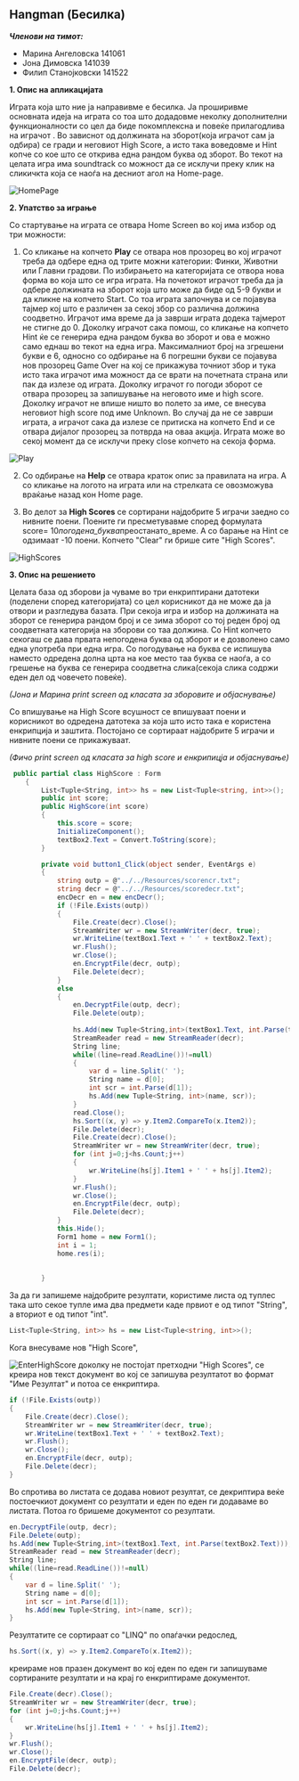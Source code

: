 ﻿**Hangman (Бесилка)**
-----------------

***Членови на тимот:***

 - Марина Ангеловска   141061	
 - Јона Димовска       141039
 - Филип Станојковски  141522

**1. Опис на апликацијата**

Играта која што ние ја направивме е бесилка. Ја проширивме основната идеја на играта со тоа што додадовме неколку дополнителни функционалности со цел да биде покомплексна и повеќе прилагодлива на играчот . 
Во зависнот од должината на зборот(која играчот сам ја одбира) се гради и неговиот High Score, а исто така воведовме и Hint копче  со кое што се открива една рандом буква од зборот. Во текот на целата игра има soundtrack со можност да се исклучи преку клик на сликичкта која се наоѓа на десниот агол на Home-page.

![HomePage](https://github.com/jdimovska/HangMan-VP/blob/master/Printscreens/1.png)
 

**2. Упатство за играње**

Со стартување на играта се отвара Home Screen во кој има избор од три можности:

1)	Со кликање на копчето **Play** се отвара нов прозорец во кој играчот треба да одбере една од трите можни категории: Финки, Животни или Главни градови. По избирањето на категоријата се отвора нова форма во која што се игра играта. На почетокот играчот треба да ја одбере должината на зборот која што може да биде од 5-9 букви и да кликне на копчето Start. Со тоа играта започнува и се појавува тајмер кој што е различен за секој збор со различна должина соодветно. Играчот има време да ја заврши играта додека тајмерот не стигне до 0. Доколку играчот сака помош, со кликање на копчето Hint ќе се генерира една рандом буква во зборот и ова е можно само еднаш во текот на една игра. Максималниот број на згрешени букви е 6, односно со одбирање на 6 погрешни букви се појавува нов прозорец Game Over на кој се прикажува точниот збор и  тука исто така играчот има можност да се врати на почетната страна или пак да излезе од играта. Доколку играчот го погоди зборот се отвара прозорец за запишување на неговото име и high score. Доколку играчот не впише ништо во полето за име, се внесува неговиот high score под име Unknown. Во случај да не се заврши играта, а играчот сака да излезе се притиска на копчето End и се отвара дијалог прозорец за потврда на оваа акција. Играта може во секој момент да се исклучи преку close копчето на секоја форма.


 ![Play](https://github.com/jdimovska/HangMan-VP/blob/master/Printscreens/2.png)
 
2)	Со одбирање на **Help** се отвара краток опис за правилата на игра. А со кликање на логото на играта или на стрелката се овозможува враќање назад кон Home page.

3)	 Во делот за **High Scores** се сортирани најдобрите 5 играчи заедно со нивните поени. Поените ги пресметувавме според формулата score= 10*погодена_буква*преостанато_време. А со барање на Hint се одзимаат -10 поени. Копчето "Clear" ги брише сите "High Scores".

 ![HighScores](https://github.com/jdimovska/HangMan-VP/blob/master/Printscreens/3.png)
 

**3. Опис на решението**

Целата база од зборови ја чуваме во три енкриптирани датотеки (поделени според категоријата) со цел корисникот да не може да ја отвори и разгледува базата. При секоја игра и избор на должината на зборот се генерира рандом број и се зима зборот со тој реден број од соодветната категорија на зборови со таа должина. Со Hint копчето секогаш се дава првата непогодена буква од зборот и е дозволено само една употреба при една игра. Со погодување на буква се испишува наместо одредена долна црта на кое место таа буква се наоѓа, а со грешење на буква се генерира соодветна слика(секоја слика содржи еден дел од човечето повеќе).  

*(Јона и Марина print screen од класата за зборовите и објаснување)* 

Со впишување на High Score всушност се впишуваат поени и корисникот во одредена датотека за која што исто така е користена енкрипција и заштита. Постојано се сортираат најдобрите 5 играчи и нивните поени се прикажуваат.

*(Фичо print screen од класата за high score и енкрипицја и објаснување)* 
```c#
 public partial class HighScore : Form
    {
        List<Tuple<String, int>> hs = new List<Tuple<string, int>>();
        public int score;
        public HighScore(int score)
        {
            this.score = score;
            InitializeComponent();
            textBox2.Text = Convert.ToString(score);
        }

        private void button1_Click(object sender, EventArgs e)
        {
            string outp = @"../../Resources/scorencr.txt";
            string decr = @"../../Resources/scoredecr.txt";
            encDecr en = new encDecr();
            if (!File.Exists(outp))
            {
                File.Create(decr).Close();
                StreamWriter wr = new StreamWriter(decr, true);
                wr.WriteLine(textBox1.Text + ' ' + textBox2.Text);
                wr.Flush();
                wr.Close();
                en.EncryptFile(decr, outp);
                File.Delete(decr);
            }
            else
            {
                en.DecryptFile(outp, decr);
                File.Delete(outp);
                
                hs.Add(new Tuple<String,int>(textBox1.Text, int.Parse(textBox2.Text)));
                StreamReader read = new StreamReader(decr);
                String line;
                while((line=read.ReadLine())!=null)
                {
                    var d = line.Split(' ');
                    String name = d[0];
                    int scr = int.Parse(d[1]);
                    hs.Add(new Tuple<String, int>(name, scr));
                }
                read.Close();
                hs.Sort((x, y) => y.Item2.CompareTo(x.Item2));
                File.Delete(decr);
                File.Create(decr).Close();
                StreamWriter wr = new StreamWriter(decr, true);
                for (int j=0;j<hs.Count;j++)
                {
                    wr.WriteLine(hs[j].Item1 + ' ' + hs[j].Item2);
                }
                wr.Flush();
                wr.Close();
                en.EncryptFile(decr, outp);
                File.Delete(decr);
            }
            this.Hide();
            Form1 home = new Form1();
            int i = 1;
            home.res(i);
           
            
        }
```
За да ги запишеме најдобрите резултати, користиме листа од туплес така што секое тупле има два предмети каде првиот е од типот "String", а вториот е од типот "int".
```c#
List<Tuple<String, int>> hs = new List<Tuple<string, int>>();
```
Кога внесуваме нов "High Score", 

![EnterHighScore](https://github.com/jdimovska/HangMan-VP/blob/master/Printscreens/5.png)
доколку не постојат претходни "High Scores", се креира нов текст документ во кој се запишува резултатот во формат "Име Резултат" и потоа се енкриптира.
```c#
if (!File.Exists(outp))
{
    File.Create(decr).Close();
    StreamWriter wr = new StreamWriter(decr, true);
    wr.WriteLine(textBox1.Text + ' ' + textBox2.Text);
    wr.Flush();
    wr.Close();
    en.EncryptFile(decr, outp);
    File.Delete(decr);
}
```
Во спротива во листата се додава новиот резултат, се декриптира веќе постоечкиот документ со резултати и еден по еден ги додаваме во листата. Потоа го бришеме документот со резултати.
```c#
en.DecryptFile(outp, decr);
File.Delete(outp);
hs.Add(new Tuple<String,int>(textBox1.Text, int.Parse(textBox2.Text)));
StreamReader read = new StreamReader(decr);
String line;
while((line=read.ReadLine())!=null)
{
    var d = line.Split(' ');
    String name = d[0];
    int scr = int.Parse(d[1]);
    hs.Add(new Tuple<String, int>(name, scr));
}
```
Резултатите се сортираат со "LINQ" по опаѓачки редослед,
```c#
hs.Sort((x, y) => y.Item2.CompareTo(x.Item2));
```
креираме нов празен документ во кој еден по еден ги запишуваме сортираните резултати и на крај го енкриптираме документот.
```c#
File.Create(decr).Close();
StreamWriter wr = new StreamWriter(decr, true);
for (int j=0;j<hs.Count;j++)
{
    wr.WriteLine(hs[j].Item1 + ' ' + hs[j].Item2);
}
wr.Flush();
wr.Close();
en.EncryptFile(decr, outp);
File.Delete(decr);
```